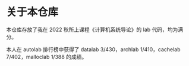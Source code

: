 # 关于本仓库
本仓库存放了我在 2022 秋所上课程《计算机系统导论》的 lab 代码，均为满分。

本人在 autolab 排行榜中获得了 datalab 3/430，archlab 1/410，cachelab 7/402，malloclab 1/388 的成绩。
